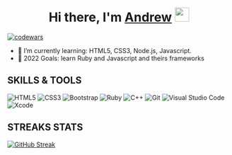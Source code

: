 <h1 align="center">Hi there, I'm <a href="https://apleon.github.io/rsschool-cv/" target="_blank">Andrew</a>
<img src="https://github.com/blackcater/blackcater/raw/main/images/Hi.gif" height="32"/></h1>

[![codewars](https://www.codewars.com/users/Apleon/badges/large)](https://www.codewars.com/Apleon/username)

- 🌱 I’m currently learning: HTML5, CSS3, Node.js, Javascript.
- 🥅 2022 Goals: learn Ruby and Javascript and theirs frameworks

## SKILLS & TOOLS

![HTML5](https://img.shields.io/badge/html5-%23E34F26.svg?style=for-the-badge&logo=html5&logoColor=white)
![CSS3](https://img.shields.io/badge/css3-%231572B6.svg?style=for-the-badge&logo=css3&logoColor=white)
![Bootstrap](https://img.shields.io/badge/bootstrap-%23563D7C.svg?style=for-the-badge&logo=bootstrap&logoColor=white)
![Ruby](https://img.shields.io/badge/ruby-%23CC342D.svg?style=for-the-badge&logo=ruby&logoColor=white)
![C++](https://img.shields.io/badge/c++-%2300599C.svg?style=for-the-badge&logo=c%2B%2B&logoColor=white)
![Git](https://img.shields.io/badge/git-%23F05033.svg?style=for-the-badge&logo=git&logoColor=white)
![Visual Studio Code](https://img.shields.io/badge/Visual%20Studio%20Code-0078d7.svg?style=for-the-badge&logo=visual-studio-code&logoColor=white)
![Xcode](https://img.shields.io/badge/Xcode-007ACC?style=for-the-badge&logo=Xcode&logoColor=white)

## STREAKS STATS

[![GitHub Streak](http://github-readme-streak-stats.herokuapp.com?user=Apleon&theme=dark&date_format=j%20M%5B%20Y%5D)](https://git.io/streak-stats)
